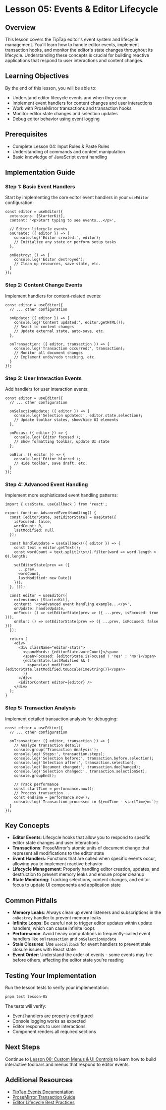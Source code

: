 # Lesson 05: Events & Editor Lifecycle

## Overview

This lesson covers the TipTap editor's event system and lifecycle management. You'll learn how to handle editor events, implement transaction hooks, and monitor the editor's state changes throughout its lifecycle. Understanding these concepts is crucial for building reactive applications that respond to user interactions and content changes.

## Learning Objectives

By the end of this lesson, you will be able to:
- Understand editor lifecycle events and when they occur
- Implement event handlers for content changes and user interactions  
- Work with ProseMirror transactions and transaction hooks
- Monitor editor state changes and selection updates
- Debug editor behavior using event logging

## Prerequisites

- Complete Lesson 04: Input Rules & Paste Rules
- Understanding of commands and content manipulation
- Basic knowledge of JavaScript event handling

## Implementation Guide

### Step 1: Basic Event Handlers

Start by implementing the core editor event handlers in your `useEditor` configuration:

```tsx
const editor = useEditor({
  extensions: [StarterKit],
  content: '<p>Start typing to see events...</p>',
  
  // Editor lifecycle events
  onCreate: ({ editor }) => {
    console.log('Editor created:', editor);
    // Initialize any state or perform setup tasks
  },
  
  onDestroy: () => {
    console.log('Editor destroyed');
    // Clean up resources, save state, etc.
  }
});
```

### Step 2: Content Change Events

Implement handlers for content-related events:

```tsx
const editor = useEditor({
  // ... other configuration
  
  onUpdate: ({ editor }) => {
    console.log('Content updated:', editor.getHTML());
    // React to content changes
    // Update external state, auto-save, etc.
  },
  
  onTransaction: ({ editor, transaction }) => {
    console.log('Transaction occurred:', transaction);
    // Monitor all document changes
    // Implement undo/redo tracking, etc.
  }
});
```

### Step 3: User Interaction Events

Add handlers for user interaction events:

```tsx
const editor = useEditor({
  // ... other configuration
  
  onSelectionUpdate: ({ editor }) => {
    console.log('Selection updated:', editor.state.selection);
    // Update toolbar states, show/hide UI elements
  },
  
  onFocus: ({ editor }) => {
    console.log('Editor focused');
    // Show formatting toolbar, update UI state
  },
  
  onBlur: ({ editor }) => {
    console.log('Editor blurred');
    // Hide toolbar, save draft, etc.
  }
});
```

### Step 4: Advanced Event Handling

Implement more sophisticated event handling patterns:

```tsx
import { useState, useCallback } from 'react';

export function AdvancedEventHandling() {
  const [editorState, setEditorState] = useState({
    isFocused: false,
    wordCount: 0,
    lastModified: null
  });

  const handleUpdate = useCallback(({ editor }) => {
    const text = editor.getText();
    const wordCount = text.split(/\s+/).filter(word => word.length > 0).length;
    
    setEditorState(prev => ({
      ...prev,
      wordCount,
      lastModified: new Date()
    }));
  }, []);

  const editor = useEditor({
    extensions: [StarterKit],
    content: '<p>Advanced event handling example...</p>',
    onUpdate: handleUpdate,
    onFocus: () => setEditorState(prev => ({ ...prev, isFocused: true })),
    onBlur: () => setEditorState(prev => ({ ...prev, isFocused: false }))
  });

  return (
    <div>
      <div className="editor-stats">
        <span>Words: {editorState.wordCount}</span>
        <span>Focused: {editorState.isFocused ? 'Yes' : 'No'}</span>
        {editorState.lastModified && (
          <span>Last modified: {editorState.lastModified.toLocaleTimeString()}</span>
        )}
      </div>
      <EditorContent editor={editor} />
    </div>
  );
}
```

### Step 5: Transaction Analysis

Implement detailed transaction analysis for debugging:

```tsx
const editor = useEditor({
  // ... other configuration
  
  onTransaction: ({ editor, transaction }) => {
    // Analyze transaction details
    console.group('Transaction Analysis');
    console.log('Steps:', transaction.steps);
    console.log('Selection before:', transaction.before.selection);
    console.log('Selection after:', transaction.selection);
    console.log('Document changed:', transaction.docChanged);
    console.log('Selection changed:', transaction.selectionSet);
    console.groupEnd();
    
    // Track performance
    const startTime = performance.now();
    // Process transaction...
    const endTime = performance.now();
    console.log(`Transaction processed in ${endTime - startTime}ms`);
  }
});
```

## Key Concepts

- **Editor Events**: Lifecycle hooks that allow you to respond to specific editor state changes and user interactions
- **Transactions**: ProseMirror's atomic units of document change that represent all modifications to the editor state
- **Event Handlers**: Functions that are called when specific events occur, allowing you to implement reactive behavior
- **Lifecycle Management**: Properly handling editor creation, updates, and destruction to prevent memory leaks and ensure proper cleanup
- **State Monitoring**: Tracking selections, content changes, and editor focus to update UI components and application state

## Common Pitfalls

- **Memory Leaks**: Always clean up event listeners and subscriptions in the `onDestroy` handler to prevent memory leaks
- **Infinite Loops**: Be careful not to trigger editor updates within update handlers, which can cause infinite loops
- **Performance**: Avoid heavy computations in frequently-called event handlers like `onTransaction` and `onSelectionUpdate`
- **Stale Closures**: Use `useCallback` for event handlers to prevent stale closure issues with React state
- **Event Order**: Understand the order of events - some events may fire before others, affecting the editor state you're reading

## Testing Your Implementation

Run the lesson tests to verify your implementation:

```bash
pnpm test lesson-05
```

The tests will verify:
- Event handlers are properly configured
- Console logging works as expected
- Editor responds to user interactions
- Component renders all required sections

## Next Steps

Continue to [Lesson 06: Custom Menus & UI Controls](../lesson-06/README.md) to learn how to build interactive toolbars and menus that respond to editor events.

## Additional Resources

- [TipTap Events Documentation](https://tiptap.dev/docs/editor/api/events)
- [ProseMirror Transaction Guide](https://prosemirror.net/docs/guide/#doc.transactions)
- [Editor Lifecycle Best Practices](https://tiptap.dev/docs/editor/core-concepts/lifecycle)